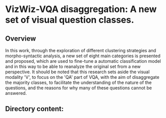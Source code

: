# VizWiz-VQA disaggregation: A new set of visual question classes.


## Overview
In this work, through the exploration of different clustering strategies and morpho-syntactic analysis, a new set of eight main categories is presented and proposed, which are used to fine-tune a automatic classification model and in this way to be able to reanalyze the original set from a new perspective. It should be noted that this research sets aside the visual modality 'V', to focus on the 'QA' part of VQA, with the aim of disaggregate the majority classes, to facilitate the understanding of the nature of the questions, and the reasons for why many of these questions cannot be answered.

## Directory content:


